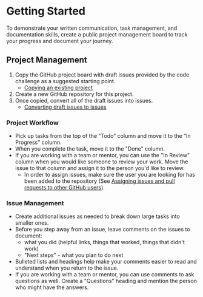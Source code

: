 # Getting Started
To demonstrate your written communication, task management, and documentation skills, create a public project management board to track your progress and document your journey.

## Project Management
1. Copy the GitHub project board with draft issues provided by the code challenge as a suggested starting point.
    - [Copying an existing project](https://docs.github.com/en/issues/planning-and-tracking-with-projects/creating-projects/copying-an-existing-project)
1. Create a new GitHub repository for this project.
1. Once copied, convert all of the draft issues into issues.
    - [Converting draft issues to issues](https://docs.github.com/en/issues/planning-and-tracking-with-projects/managing-items-in-your-project/converting-draft-issues-to-issues#converting-draft-issues-in-board-layout)

### Project Workflow
- Pick up tasks from the top of the "Todo" column and move it to the "In Progress" column.
- When you complete the task, move it to the "Done" column.
- If you are working with a team or mentor, you can use the "In Review" column when you would like someone to review your work. Move the issue to that column and assign it to the person you'd like to review.
    - In order to assign issues, make sure the user you are looking for has been added to the repository (See [Assigning issues and pull requests to other GitHub users](https://docs.github.com/en/issues/tracking-your-work-with-issues/assigning-issues-and-pull-requests-to-other-github-users)).


### Issue Management
- Create additional issues as needed to break down large tasks into smaller ones.
- Before you step away from an issue, leave comments on the issues to document:
    - what you did (helpful links, things that worked, things that didn't work)
    - "Next steps" - what you plan to do next
- Bulleted lists and headings help make your comments easier to read and understand when you return to the issue.
- If you are working with a team or mentor, you can use comments to ask questions as well. Create a "Questions" heading and mention the person who might have the answers.
